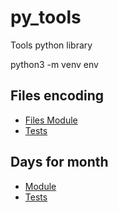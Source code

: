 # py_tools

Tools python library

python3 -m venv env

## Files encoding

- [Files Module](library/files.py)
- [Tests](tests/test_files.py)

## Days for month

- [Module](library/days_for_month.py)
- [Tests](tests/test_days_for_month.py)

